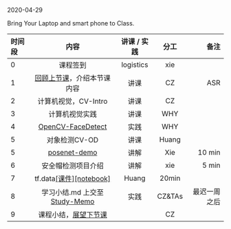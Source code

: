 2020-04-29

Bring Your Laptop and smart phone  to Class. 

|时间段  |  内容    | 讲课 / 实践     |  分工  |  备注       |
| :---  |   :----:    |   :----:    |    :----:    | ---: |
|   0   |  课程签到     |  logistics   |     xie     |        |
|   1   |  [回顾上节课](../WW10/WW10-Plan.md)，介绍本节课内容   |  讲课 |   CZ  |   ASR  |
|   2   | 计算机视觉，CV-Intro |  讲课    |    CZ    |         |
|   3   | 计算机视觉实践   |  讲课    |   WHY      |         |
|   4   | [OpenCV-FaceDetect](https://github.com/saturn-lab/STIS-2020S/tree/master/IntelligentComputing/face-detect) | 实践 |  WHY  |    |
|   5   | 对象检测CV-OD | 讲课   |  Huang |   |
|   5   | [posenet-demo](poseNet.pdf)  |   讲解       |    Xie    |  10 min |
|   6   | 安全帽检测项目介绍 |   讲解   |  xie|  5 min  |
|   7   | tf.data[[课件]](tfdata.pdf)[[notebook]](data.ipynb) |   Huang        |        20min    |   |
|   8   | 学习小结.md 上交至[Study-Memo](../../Study-Memo)   |  实践    |     CZ&TAs     |   最迟一周之后     |
|   9   | 课程小结，[展望下节课](../WW12/WW12-Plan.md)  |     |  CZ |   |


